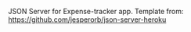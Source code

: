 JSON Server for Expense-tracker app. Template from: https://github.com/jesperorb/json-server-heroku
